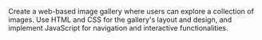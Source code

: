Create a web-based image gallery where users can explore a collection of images. Use HTML and CSS for the gallery's layout and design, and implement JavaScript for navigation and interactive functionalities.
